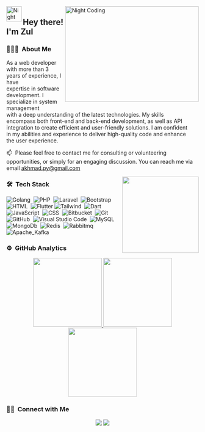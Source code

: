 <img alt="Night Coding" src="https://media.giphy.com/media/dWesBcTLavkZuG35MI/giphy.gif" align="right" width="350" height ="250"/>
<img alt="Night Coding" src="./assets/Hand Wave.gif" width='40' align="left"/><h2>Hey there! I'm Zul </h2>

### 👨🏻‍💻 &nbsp;About Me

As a web developer with more than 3 years of experience, I have \
expertise in software development. I specialize in system management \
with a deep understanding of the latest technologies. My skills \
encompass both front-end and back-end development, as well as API \
integration to create efficient and user-friendly solutions. I am confident \
in my abilities and experience to deliver high-quality code and enhance \
the user experience. 

📫 &nbsp;Please feel free to contact me for consulting or volunteering opportunities, or simply for an engaging discussion. You can reach me via email akhmad.py@gmail.com 

<img align='right' src="./assets/fire.gif" width="200">

### 🛠 &nbsp;Tech Stack

![Golang](https://img.shields.io/badge/Go-00ADD8?style=flat&logo=go&logoColor=white)&nbsp;
![PHP](https://img.shields.io/badge/-PHP-05122A?style=flat&logo=php)&nbsp;
![Laravel](https://img.shields.io/badge/-Laravel-05122A?style=flat&logo=laravel)&nbsp;
![Bootstrap](https://img.shields.io/badge/-Bootstrap-05122A?style=flat&logo=bootstrap&logoColor=563D7C)
![HTML](https://img.shields.io/badge/-HTML-05122A?style=flat&logo=HTML5)&nbsp;
![Flutter](https://img.shields.io/badge/Flutter-02569B?style=flat&logo=flutter&logoColor=white)
![Tailwind](https://img.shields.io/badge/Tailwind_CSS-38B2AC?style=flat&logo=tailwind-css&logoColor=white)&nbsp;
![Dart]( https://img.shields.io/badge/Dart-0175C2?style=flat&logo=dart&logoColor=white)
![JavaScript](https://img.shields.io/badge/-JavaScript-05122A?style=flat&logo=javascript)&nbsp;
![CSS](https://img.shields.io/badge/-CSS-05122A?style=flat&logo=CSS3&logoColor=1572B6)&nbsp;
![Bitbucket](https://img.shields.io/badge/Bitbucket-0747a6?style=flat&logo=bitbucket&logoColor=white)&nbsp;
![Git](https://img.shields.io/badge/-Git-05122A?style=flat&logo=git)&nbsp;
![GitHub](https://img.shields.io/badge/-GitHub-05122A?style=flat&logo=github)&nbsp;
![Visual Studio Code](https://img.shields.io/badge/-Visual%20Studio%20Code-05122A?style=flat&logo=visual-studio-code&logoColor=007ACC)&nbsp;
![MySQL](https://img.shields.io/badge/-MySQL-05122A?style=flat&logo=mysql)&nbsp;
![MongoDb](https://img.shields.io/badge/MongoDB-4EA94B?style=flat&logo=mongodb&logoColor=white)&nbsp;
![Redis](https://img.shields.io/badge/redis-%23DD0031.svg?&style=flat&logo=redis&logoColor=white)&nbsp;
![Rabbitmq](https://img.shields.io/badge/rabbitmq-%23FF6600.svg?&style=flat&logo=rabbitmq&logoColor=white)&nbsp;
![Apache_Kafka](https://img.shields.io/badge/Apache_Kafka-231F20?style=flat&logo=apache-kafka&logoColor=white)&nbsp;

<!-- ![R (Statistics)](https://img.shields.io/badge/-R-05122A?style=flat&logo=R&logoColor=276DC3)\ -->

### ⚙️ &nbsp;GitHub Analytics

<p align="center">
<a href="https://github.com/oiakhmad">
  <img height="180em" src="https://github-readme-stats-eight-theta.vercel.app/api?username=oiakhmad&show_icons=true&theme=algolia&include_all_commits=true&count_private=true"/>
  <img height="180em" src="https://github-readme-stats-eight-theta.vercel.app/api/top-langs/?username=oiakhmad&layout=compact&langs_count=8&theme=algolia"/>
  <img height="180em" src="https://github-readme-stats.vercel.app/api/top-langs/?username=oiakhmad&langs_count=8"/>
</a>
</p>


### 🤝🏻 &nbsp;Connect with Me

<p align="center">
<a href="https://www.linkedin.com/in/akhmad-zulkarnain-258b45177/" target="_blank"><img src="https://img.shields.io/badge/-Akhmad Zulkarnain-0077B5?style=flat&logo=Linkedin&logoColor=white"/></a>
<a href="mailto:akhmad.py@gmail.com"><img src="https://img.shields.io/badge/-akhmad.py@gmail.com-D14836?style=flat&logo=Gmail&logoColor=white"/></a>
</p>

<!-- - 🔭 I’m currently working on ...  -->
<!-- - 🌱 I’m currently learning ...  -->
<!-- - 👯 I’m looking to collaborate on ...  -->
<!-- - 🤔 I’m looking for help with ...  -->
<!-- - 💬 Ask me about ...  -->
<!-- - 📫 How to reach me: ...  -->
<!-- - 😄 Pronouns: ...  -->
<!-- - ⚡ Fun fact: ...  -->

